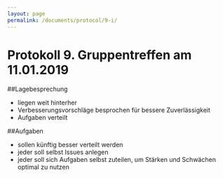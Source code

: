```yaml
---
layout: page
permalink: /documents/protocol/9-i/
---
```


# Protokoll 9. Gruppentreffen am 11.01.2019

##Lagebesprechung
- liegen weit hinterher
- Verbesserungsvorschläge besprochen für bessere Zuverlässigkeit
- Aufgaben verteilt

##Aufgaben
- sollen künftig besser verteilt werden
- jeder soll selbst Issues anlegen
- jeder soll sich Aufgaben selbst zuteilen, um Stärken und Schwächen optimal zu nutzen

